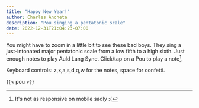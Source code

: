 ```yaml
---
title: "Happy New Year!"
author: Charles Ancheta
description: "Pou singing a pentatonic scale"
date: 2022-12-31T21:04:23-07:00
---
```


You might have to zoom in a little bit to see these bad boys. They sing a
just-intonated major pentatonic scale from a low fifth to a high sixth. Just
enough notes to play Auld Lang Syne. Click/tap on a Pou to play a note[^1].

Keyboard controls: z,x,a,s,d,q,w for the notes, space for confetti.

{{< pou >}}

[^1]: It's not as responsive on mobile sadly :(
